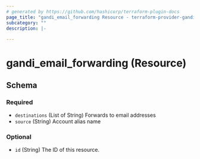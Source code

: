 ```yaml
---
# generated by https://github.com/hashicorp/terraform-plugin-docs
page_title: "gandi_email_forwarding Resource - terraform-provider-gandi"
subcategory: ""
description: |-
  
---
```


# gandi_email_forwarding (Resource)





<!-- schema generated by tfplugindocs -->
## Schema

### Required

- `destinations` (List of String) Forwards to email addresses
- `source` (String) Account alias name

### Optional

- `id` (String) The ID of this resource.


